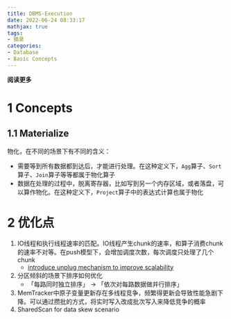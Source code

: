 ```yaml
---
title: DBMS-Execution
date: 2022-06-24 08:33:17
mathjax: true
tags: 
- 摘录
categories: 
- Database
- Basic Concepts
---
```


**阅读更多**

<!--more-->

# 1 Concepts

## 1.1 Materialize

物化，在不同的场景下有不同的含义：

* 需要等到所有数据都到达后，才能进行处理。在这种定义下，`Agg`算子、`Sort`算子、`Join`算子等等都属于物化算子
* 数据在处理的过程中，脱离寄存器，比如写到另一个内存区域，或者落盘，可以算作物化。在这种定义下，`Project`算子中的表达式计算也属于物化

# 2 优化点

1. IO线程和执行线程速率的匹配。IO线程产生chunk的速率，和算子消费chunk的速率不对等。在push模型下，会增加调度次数，每次调度只处理了几个chunk
    * [introduce unplug mechanism to improve scalability](https://github.com/StarRocks/starrocks/pull/8979)
1. 分区倾斜的场景下排序如何优化
    * 「每路同时独立排序」 -> 「依次对每路数据做并行排序」
1. MemTracker中原子变量更新存在多线程竞争，频繁得更新会导致性能急剧下降。可以通过攒批的方式，将实时写入改成批次写入来降低竞争的概率
1. SharedScan for data skew scenario